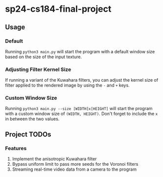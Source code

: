 # sp24-cs184-final-project

## Usage

### Default

Running `python3 main.py` will start the program with a default window size based on the size of the input texture.

### Adjusting Filter Kernel Size

If running a variant of the Kuwahara filters, you can adjust the kernel size of filter applied to the rendered image by using the `-` and `+` keys.

### Custom Window Size

Running `python3 main.py --size [WIDTH]x[HEIGHT]` will start the program with a custom window size of `(WIDTH, HEIGHT)`. Don't forget to include the `x` in between the two values.

## Project TODOs

### Features

1. Implement the anisotropic Kuwahara filter
1. Bypass uniform limit to pass more seeds for the Voronoi filters
1. Streaming real-time video data from a camera to the program
